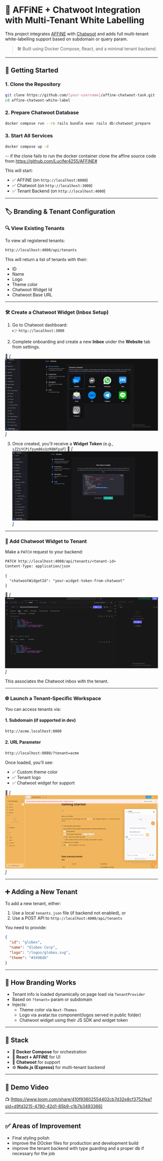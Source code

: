 # 🧩 AFFiNE + Chatwoot Integration with Multi-Tenant White Labelling

This project integrates [AFFiNE](https://github.com/toeverything/AFFiNE) with [Chatwoot](https://www.chatwoot.com/) and adds full multi-tenant white-labelling support based on subdomain or query param.

> 🛠 Built using Docker Compose, React, and a minimal tenant backend.

---

## 🚀 Getting Started

### 1. Clone the Repository

```bash
git clone https://github.com/[your-username]/affine-chatwoot-task.git
cd affine-chatwoot-white-label
```

### 2. Prepare Chatwoot Database

```bash
docker compose run --rm rails bundle exec rails db:chatwoot_prepare
```

### 3. Start All Services

```bash
docker compose up -d
```
--
if the clone fails to run the docker container clone the affine source code from https://github.com/Lucifer4255/AFFiNE#

This will start:
- ✅ AFFiNE (on `http://localhost:8080`)
- ✅ Chatwoot (on `http://localhost:3000`)
- ✅ Tenant Backend (on `http://localhost:4000`)

---

## 🏷️ Branding & Tenant Configuration

### 🔍 View Existing Tenants

To view all registered tenants:

```bash
http://localhost:4000/api/tenants
```

This will return a list of tenants with their:
- ID
- Name
- Logo
- Theme color
- Chatwoot Widget Id
- Chatwoot Base URL

---

### 🛠️ Create a Chatwoot Widget (Inbox Setup)

1. Go to Chatwoot dashboard:  
   👉 `http://localhost:3000`

2. Complete onboarding and create a new **Inbox** under the **Website** tab from settings.

📸 *[![alt text](snip-2.png)]*

3. Once created, you'll receive a **Widget Token** (e.g., `sZZsYCPifpym86sUzR8NfpaF`)
📸 *[![alt text](snip-3.png)]*
---

### 🔗 Add Chatwoot Widget to Tenant

Make a `PATCH` request to your backend:

```http
PATCH http://localhost:4000/api/tenants/<tenant-id>
Content-Type: application/json

{
  "chatwootWidgetId": "your-widget-token-from-chatwoot"
}
```

📸 *[![alt text](image.png)]*

This associates the Chatwoot inbox with the tenant.

---

### 🌐 Launch a Tenant-Specific Workspace

You can access tenants via:

#### 1. Subdomain (if supported in dev)

```bash
http://acme.localhost:8080
```

#### 2. URL Parameter

```bash
http://localhost:8080/?tenant=acme
```

Once loaded, you'll see:
- ✅ Custom theme color
- ✅ Tenant logo
- ✅ Chatwoot widget for support

📸 *[![alt text](image-1.png)]*

---

## ➕ Adding a New Tenant

To add a new tenant, either:

1. Use a local `tenants.json` file (if backend not enabled), or  
2. Use a POST API to `http://localhost:4000/api/tenants`

You need to provide:

```json
{
  "id": "globex",
  "name": "Globex Corp",
  "logo": "/logos/globex.svg",
  "theme": "#3498db"
}
```

---

## 🧠 How Branding Works

- Tenant info is loaded dynamically on page load via `TenantProvider`
- Based on `?tenant=` param or subdomain
- Injects:
  - Theme color via `Next-Themes`
  - Logo via avatar.tsx component(logos served in public folder)
  - Chatwoot widget using their JS SDK and widget token

---

## 🧰 Stack

- 🔧 **Docker Compose** for orchestration
- 🧠 **React + AFFiNE** for UI
- 💬 **Chatwoot** for support
- ⚙️ **Node.js (Express)** for multi-tenant backend

---


## 🎥 Demo Video

📺 [https://www.loom.com/share/410f93602554402cb7d32e8cf3752fea?sid=d9fd3215-4780-42d1-85b9-c1b7b3493366]

---

## ✅ Areas of Improvement

- Final styling polish
- Improve the DOcker files for production and development build
- improve the tenant backend with type guarding and a proper db if necessary for the job
